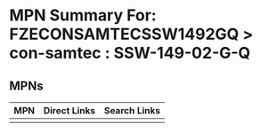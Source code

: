 



# MPN Summary For: FZECONSAMTECSSW1492GQ > con-samtec : SSW-149-02-G-Q

## MPNs
  

|MPN|Direct Links|Search Links|
| :--- | :--- | :--- |
||||
